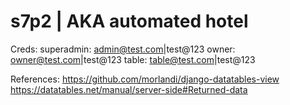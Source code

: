 # s7p2 | AKA automated hotel

Creds:
    superadmin:  admin@test.com|test@123
    owner:       owner@test.com|test@123
    table:       table@test.com|test@123


References:
	https://github.com/morlandi/django-datatables-view
	https://datatables.net/manual/server-side#Returned-data